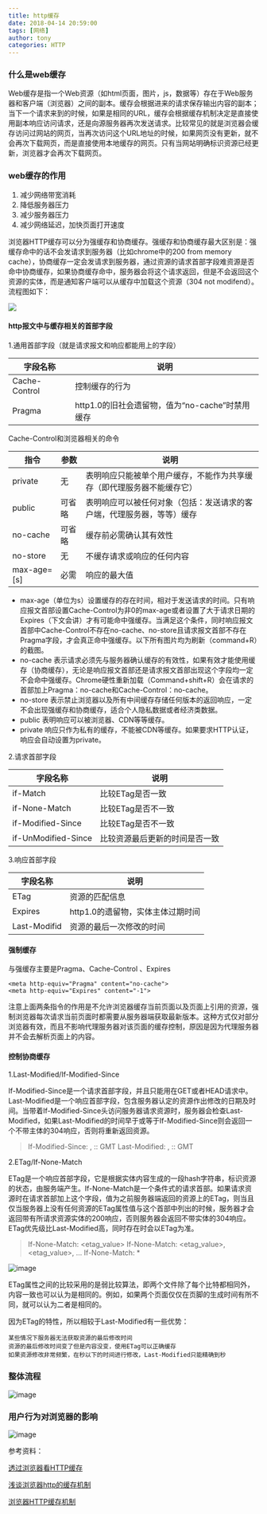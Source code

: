 ```yaml
---
title: http缓存
date: 2018-04-14 20:59:00
tags: [网络]
author: tony
categories: HTTP
---
```


### **什么是web缓存**

Web缓存是指一个Web资源（如html页面，图片，js，数据等）存在于Web服务器和客户端（浏览器）之间的副本。缓存会根据进来的请求保存输出内容的副本；当下一个请求来到的时候，如果是相同的URL，缓存会根据缓存机制决定是直接使用副本响应访问请求，还是向源服务器再次发送请求。比较常见的就是浏览器会缓存访问过网站的网页，当再次访问这个URL地址的时候，如果网页没有更新，就不会再次下载网页，而是直接使用本地缓存的网页。只有当网站明确标识资源已经更新，浏览器才会再次下载网页。

### **web缓存的作用**

1. 减少网络带宽消耗
1. 降低服务器压力
1. 减少服务器压力
1. 减少网络延迟，加快页面打开速度

<!-- more -->
浏览器HTTP缓存可以分为强缓存和协商缓存。强缓存和协商缓存最大区别是：强缓存命中的话不会发请求到服务器（比如chrome中的200 from memory cache），协商缓存一定会发请求到服务器，通过资源的请求首部字段难资源是否命中协商缓存，如果协商缓存命中，服务器会将这个请求返回，但是不会返回这个资源的实体，而是通知客户端可以从缓存中加载这个资源（304 not modifend）。流程图如下：

![](/images/2018-04-14-http-cache/161233e63a84f043.png)

#### http报文中与缓存相关的首部字段

1.通用首部字段（就是请求报文和响应都能用上的字段）


字段名称| 说明
---|---
Cache-Control |控制缓存的行为
Pragma |http1.0的旧社会遗留物，值为“no-cache”时禁用缓存

Cache-Control和浏览器相关的命令


指令 | 参数 | 说明
---|---|---
private | 无 | 表明响应只能被单个用户缓存，不能作为共享缓存（即代理服务器不能缓存它）
public | 可省略 |表明响应可以被任何对象（包括：发送请求的客户端，代理服务器，等等）缓存
no-cache | 可省略 |缓存前必需确认其有效性
no-store | 无 |不缓存请求或响应的任何内容
max-age=[s] | 必需 |响应的最大值

- max-age（单位为s）设置缓存的存在时间，相对于发送请求的时间。只有响应报文首部设置Cache-Control为非0的max-age或者设置了大于请求日期的Expires（下文会讲）才有可能命中强缓存。当满足这个条件，同时响应报文首部中Cache-Control不存在no-cache、no-store且请求报文首部不存在Pragma字段，才会真正命中强缓存。以下所有图片均为刷新（command+R）的截图。
- no-cache  表示请求必须先与服务器确认缓存的有效性，如果有效才能使用缓存（协商缓存），无论是响应报文首部还是请求报文首部出现这个字段均一定不会命中强缓存。Chrome硬性重新加载（Command+shift+R）会在请求的首部加上Pragma：no-cache和Cache-Control：no-cache。
- no-store  表示禁止浏览器以及所有中间缓存存储任何版本的返回响应，一定不会出现强缓存和协商缓存，适合个人隐私数据或者经济类数据。
- public 表明响应可以被浏览器、CDN等等缓存。
- private 响应只作为私有的缓存，不能被CDN等缓存。如果要求HTTP认证，响应会自动设置为private。


2.请求首部字段

字段名称 | 说明
---|---
if-Match | 比较ETag是否一致
if-None-Match | 比较ETag是否不一致
if-Modified-Since | 比较ETag是否不一致
if-UnModified-Since | 比较资源最后更新的时间是否一致

3.响应首部字段

字段名称 | 说明
---|---
ETag | 资源的匹配信息
Expires | http1.0的遗留物，实体主体过期时间
Last-Modifid | 资源的最后一次修改的时间



#### 强制缓存

与强缓存主要是Pragma、Cache-Control 、Expires

```
<meta http-equiv="Pragma" content="no-cache">
<meta http-equiv="Expires" content="-1">
```
注意上面两条指令的作用是不允许浏览器缓存当前页面以及页面上引用的资源，强制浏览器每次请求当前页面时都需要从服务器端获取最新版本。这种方式仅对部分浏览器有效，而且不影响代理服务器对该页面的缓存控制，原因是因为代理服务器并不会去解析页面上的内容。

#### 控制协商缓存

1.Last-Modified/If-Modified-Since

If-Modified-Since是一个请求首部字段，并且只能用在GET或者HEAD请求中。Last-Modified是一个响应首部字段，包含服务器认定的资源作出修改的日期及时间。当带着If-Modified-Since头访问服务器请求资源时，服务器会检查Last-Modified，如果Last-Modified的时间早于或等于If-Modified-Since则会返回一个不带主体的304响应，否则将重新返回资源。

> If-Modified-Since: , :: GMT Last-Modified: , :: GMT


2.ETag/If-None-Match 

ETag是一个响应首部字段，它是根据实体内容生成的一段hash字符串，标识资源的状态，由服务端产生。If-None-Match是一个条件式的请求首部。如果请求资源时在请求首部加上这个字段，值为之前服务器端返回的资源上的ETag，则当且仅当服务器上没有任何资源的ETag属性值与这个首部中列出的时候，服务器才会返回带有所请求资源实体的200响应，否则服务器会返回不带实体的304响应。ETag优先级比Last-Modified高，同时存在时会以ETag为准。

> If-None-Match: <etag_value> If-None-Match: <etag_value>, <etag_value>, … If-None-Match: *

![image](/images/2018-04-14-http-cache/161233e63a97e53e.png)

> 
ETag属性之间的比较采用的是弱比较算法，即两个文件除了每个比特都相同外，内容一致也可以认为是相同的。例如，如果两个页面仅仅在页脚的生成时间有所不同，就可以认为二者是相同的。

因为ETag的特性，所以相较于Last-Modified有一些优势：


```
某些情况下服务器无法获取资源的最后修改时间
资源的最后修改时间变了但是内容没变，使用ETag可以正确缓存
如果资源修改非常频繁，在秒以下的时间进行修改，Last-Modified只能精确到秒
```

### 整体流程

![image](/images/2018-04-14-http-cache/161233e6685e5e73.png)

### 用户行为对浏览器的影响

![image](/images/2018-04-14-http-cache/181722532916918.png)

参考资料：

[透过浏览器看HTTP缓存](http://www.cnblogs.com/skylar/p/browser-http-caching.html)

[浅谈浏览器http的缓存机制](http://www.cnblogs.com/vajoy/p/5341664.html)

[浏览器HTTP缓存机制](https://juejin.im/post/5a673af06fb9a01c927ed880)

